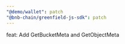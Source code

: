 ```yaml
---
"@demo/wallet": patch
"@bnb-chain/greenfield-js-sdk": patch
---
```


feat: Add GetBucketMeta and GetObjectMeta
